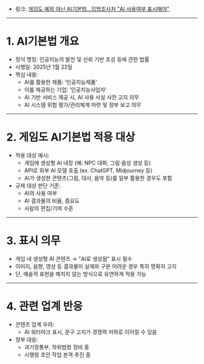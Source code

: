 <ul>
<li>링크: <a href="https://n.news.naver.com/mnews/article/001/0015383945">게임도 예외 아닌 AI기본법…입법조사처 &quot;AI 사용여부 표시해야&quot;</a></li>
</ul>
<hr />
<h1 id="1-ai기본법-개요">1. AI기본법 개요</h1>
<ul>
<li>정식 명칭: 인공지능의 발전 및 신뢰 기반 조성 등에 관한 법률</li>
<li>시행일: 2025년 1월 22일</li>
<li>핵심 내용:<ul>
<li>AI를 활용한 제품: ‘인공지능제품’</li>
<li>이를 제공하는 기업: ‘인공지능사업자’</li>
<li>AI 기반 서비스 제공 시, AI 사용 사실 사전 고지 의무</li>
<li>AI 시스템 위험 평가/관리체계 마련 및 정부 보고 의무</li>
</ul>
</li>
</ul>
<hr />
<h1 id="2-게임도-ai기본법-적용-대상">2. 게임도 AI기본법 적용 대상</h1>
<ul>
<li>적용 대상 예시:<ul>
<li>게임에 생성형 AI 내장 (예: NPC 대화, 그림·음성 생성 등)</li>
<li>API로 외부 AI 모델 호출 (ex. ChatGPT, Midjourney 등)</li>
<li>AI가 생성한 콘텐츠(그림, 대사, 음악 등)를 일부 활용한 경우도 포함</li>
</ul>
</li>
<li>규제 대상 판단 기준:<ul>
<li>AI의 사용 여부</li>
<li>AI 결과물의 비율, 중요도</li>
<li>사람의 편집/기여 수준</li>
</ul>
</li>
</ul>
<hr />
<h1 id="3-표시-의무">3. 표시 의무</h1>
<ul>
<li>게임 내 생성형 AI 콘텐츠 → &quot;AI로 생성됨&quot; 표시 필수</li>
<li>이미지, 음향, 영상 등 결과물이 실제와 구분 어려운 경우 특히 명확히 고지</li>
<li>단, 예술적 표현을 해치지 않는 방식으로 유연하게 적용 가능</li>
</ul>
<hr />
<h1 id="4-관련-업계-반응">4. 관련 업계 반응</h1>
<ul>
<li>콘텐츠 업계 우려:<ul>
<li>AI 워터마크 표시, 문구 고지가 경쟁력 저하로 이어질 수 있음</li>
</ul>
</li>
<li>정부 대응:<ul>
<li>과기정통부, 하위법령 정비 중</li>
<li>시행령 초안 작업 본격 추진 중</li>
</ul>
</li>
</ul>